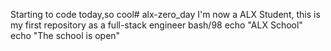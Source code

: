 Starting to code today,so cool# alx-zero_day
I'm now a ALX Student, this is my first repository as a full-stack engineer
bash/98
echo "ALX School"
echo "The school is open"
